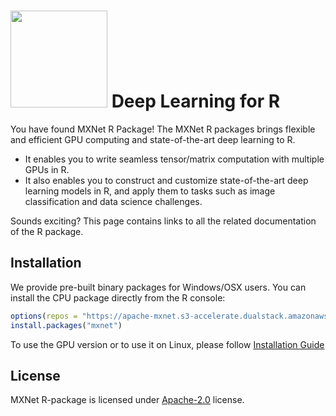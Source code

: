 <img src=https://raw.githubusercontent.com/dmlc/dmlc.github.io/master/img/logo-m/mxnetR.png width=155/> Deep Learning for R
==========================

You have found MXNet R Package! The MXNet R packages brings flexible and efficient GPU
computing and state-of-the-art deep learning to R.

- It enables you to write seamless tensor/matrix computation with multiple GPUs in R.
- It also enables you to construct and customize state-of-the-art deep learning models in R,
  and apply them to tasks such as image classification and data science challenges.

Sounds exciting? This page contains links to all the related documentation of the R package.


Installation
------------

We provide pre-built binary packages for Windows/OSX users.
You can install the CPU package directly from the R console:

```r
options(repos = "https://apache-mxnet.s3-accelerate.dualstack.amazonaws.com/R/CRAN/")
install.packages("mxnet")
```

To use the GPU version or to use it on Linux, please follow [Installation Guide](http://mxnet.io/install/index.html)

License
-------
MXNet R-package is licensed under [Apache-2.0](./LICENSE) license.
